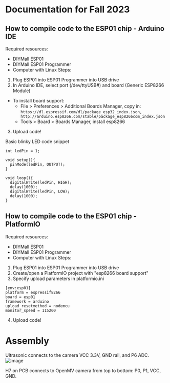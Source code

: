 # Documentation for Fall 2023

## How to compile code to the ESP01 chip - Arduino IDE
Required resources:
- DIYMall ESP01
- DIYMall ESP01 Programmer
- Computer with Linux
Steps:
1. Plug ESP01 into ESP01 Programmer into USB drive
2. In Arduino IDE, select port (/dev/ttyUSB#) and board (Generic ESP8266 Module)
  - To install board support:
    - File > Preferences > Additional Boards Manager, copy in:
```https://dl.espressif.com/dl/package_esp32_index.json, http://arduino.esp8266.com/stable/package_esp8266com_index.json```
    - Tools > Board > Boards Manager, install esp8266
3. Upload code!

Basic blinky LED code snippet
```
int ledPin = 1;

void setup(){
  pinMode(ledPin, OUTPUT);
}

void loop(){
  digitalWrite(ledPin, HIGH);
  delay(1000);
  digitalWrite(ledPin, LOW);
  delay(1000);
}
```

## How to compile code to the ESP01 chip - PlatformIO
Required resources:
- DIYMall ESP01
- DIYMall ESP01 Programmer
- Computer with Linux
Steps:
1. Plug ESP01 into ESP01 Programmer into USB drive
2. Create/open a PlatformIO project with "esp8266 board support"
3. Specify upload parameters in platformio.ini
```
[env:esp01]
platform = espressif8266
board = esp01
framework = arduino
upload_resetmethod = nodemcu
monitor_speed = 115200
```
4. Upload code!


# Assembly
Ultrasonic connects to the camera VCC 3.3V, GND rail, and P6 ADC.
![image](https://github.com/SWAMP-Blimps/AttackingBlimp/assets/144856739/4c4a60d0-28ab-49de-996c-aef4ee4895f2)

H7 on PCB connects to OpenMV camera from top to bottom: P0, P1, VCC, GND. 

